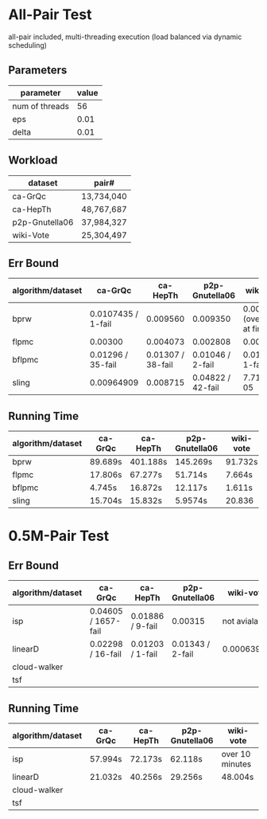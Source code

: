 # All-Pair Test

all-pair included, multi-threading execution (load balanced via dynamic scheduling)

## Parameters

parameter | value
--- |---
num of threads | 56
eps | 0.01
delta | 0.01

## Workload

dataset | pair#
--- | ---
ca-GrQc | 13,734,040
ca-HepTh | 48,767,687
p2p-Gnutella06 | 37,984,327
wiki-Vote | 25,304,497

## Err Bound

algorithm/dataset | ca-GrQc | ca-HepTh | p2p-Gnutella06 | wiki-vote
---     | --- | --- | --- | ---
bprw    | 0.0107435 / 1-fail | 0.009560             | 0.009350                  | 0.005911  (overheads at first)                          |
flpmc   | 0.00300            | 0.004073             | 0.002808                  | 0.001631
bflpmc  | 0.01296 / 35-fail  | 0.01307 / 38-fail    | 0.01046 / 2-fail          | 0.0108 / 1-fail
sling   | 0.00964909         | 0.008715             | 0.04822 / 42-fail         | 7.71296e-05

## Running Time

algorithm/dataset | ca-GrQc | ca-HepTh | p2p-Gnutella06 | wiki-vote
---     | --- | --- | --- | ---
bprw    | 89.689s   | 401.188s   | 145.269s  | 91.732s
flpmc   | 17.806s   | 67.277s    | 51.714s   | 7.664s
bflpmc  | 4.745s    | 16.872s    | 12.117s   | 1.611s
sling   | 15.704s   | 15.832s    | 5.9574s   | 20.836

# 0.5M-Pair Test

## Err Bound

algorithm/dataset | ca-GrQc | ca-HepTh | p2p-Gnutella06 | wiki-vote
--- | --- | --- | --- | ---
isp             | 0.04605 / 1657-fail   | 0.01886 / 9-fail  | 0.00315           | not avialable
linearD         | 0.02298 / 16-fail     | 0.01203 / 1-fail  | 0.01343 / 2-fail  | 0.00063926
cloud-walker    |
tsf             | 

## Running Time

algorithm/dataset | ca-GrQc | ca-HepTh | p2p-Gnutella06 | wiki-vote
--- | --- | --- | --- | ---
isp             | 57.994s | 72.173s | 62.118s | over 10 minutes
linearD         | 21.032s | 40.256s | 29.256s | 48.004s
cloud-walker    |
tsf             | 

